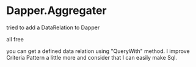 # Dapper.Aggregater
tried to add a DataRelation to Dapper


all free


you can get a defined data relation using "QueryWith" method.
I improve Criteria Pattern a little more and consider that I can easily make Sql.


